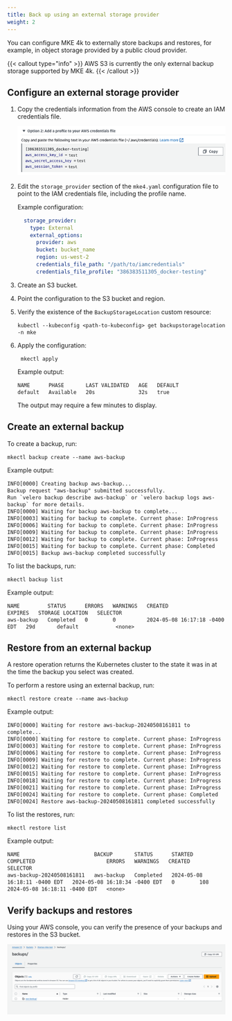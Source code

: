 ```yaml
---
title: Back up using an external storage provider
weight: 2
---
```


You can configure MKE 4k to externally store backups and restores, for example,
in object storage provided by a public cloud provider.

{{< callout type="info" >}}
   AWS S3 is currently the only external backup storage supported by MKE 4k.
{{< /callout >}}

## Configure an external storage provider

1. Copy the credentials information from the AWS console to create an IAM
credentials file.

    ![AWS console](aws-console-credentials.png)

2. Edit the `storage_provider` section of the `mke4.yaml` configuration file to
point to the IAM credentials file, including the profile name.

    Example configuration:
    
    ```yaml
      storage_provider:
        type: External
        external_options:
          provider: aws
          bucket: bucket_name
          region: us-west-2
          credentials_file_path: "/path/to/iamcredentials"
          credentials_file_profile: "386383511305_docker-testing"
    ```

3. Create an S3 bucket.

4. Point the configuration to the S3 bucket and region.

5. Verify the existence of the `BackupStorageLocation` custom resource:

    ```shell
    kubectl --kubeconfig <path-to-kubeconfig> get backupstoragelocation -n mke
    ```
6. Apply the configuration:

   ```shell
    mkectl apply
   ```
   
    Example output:

    ```shell
    NAME      PHASE       LAST VALIDATED   AGE   DEFAULT
    default   Available   20s              32s   true
    ```
   
   The output may require a few minutes to display.

## Create an external backup

To create a backup, run:

```shell
mkectl backup create --name aws-backup
```

Example output:

```shell
INFO[0000] Creating backup aws-backup...
Backup request "aws-backup" submitted successfully.
Run `velero backup describe aws-backup` or `velero backup logs aws-backup` for more details.
INFO[0000] Waiting for backup aws-backup to complete...
INFO[0003] Waiting for backup to complete. Current phase: InProgress
INFO[0006] Waiting for backup to complete. Current phase: InProgress
INFO[0009] Waiting for backup to complete. Current phase: InProgress
INFO[0012] Waiting for backup to complete. Current phase: InProgress
INFO[0015] Waiting for backup to complete. Current phase: Completed
INFO[0015] Backup aws-backup completed successfully
```

To list the backups, run:

```shell
mkectl backup list
```

Example output:

```shell
NAME         STATUS      ERRORS   WARNINGS   CREATED                         EXPIRES   STORAGE LOCATION   SELECTOR
aws-backup   Completed   0        0          2024-05-08 16:17:18 -0400 EDT   29d       default            <none>
```

##  Restore from an external backup

A restore operation returns the Kubernetes cluster to the state it was in at the time the backup you select was created.

To perform a restore using an external backup, run:

```shell
mkectl restore create --name aws-backup
```

Example output:

```shell
INFO[0000] Waiting for restore aws-backup-20240508161811 to complete...
INFO[0000] Waiting for restore to complete. Current phase: InProgress
INFO[0003] Waiting for restore to complete. Current phase: InProgress
INFO[0006] Waiting for restore to complete. Current phase: InProgress
INFO[0009] Waiting for restore to complete. Current phase: InProgress
INFO[0012] Waiting for restore to complete. Current phase: InProgress
INFO[0015] Waiting for restore to complete. Current phase: InProgress
INFO[0018] Waiting for restore to complete. Current phase: InProgress
INFO[0021] Waiting for restore to complete. Current phase: InProgress
INFO[0024] Waiting for restore to complete. Current phase: Completed
INFO[0024] Restore aws-backup-20240508161811 completed successfully
```

To list the restores, run:

```shell
mkectl restore list
```

Example output:

```shell
NAME                        BACKUP       STATUS      STARTED                         COMPLETED                       ERRORS   WARNINGS   CREATED                         SELECTOR
aws-backup-20240508161811   aws-backup   Completed   2024-05-08 16:18:11 -0400 EDT   2024-05-08 16:18:34 -0400 EDT   0        108        2024-05-08 16:18:11 -0400 EDT   <none>
```

## Verify backups and restores

Using your AWS console, you can verify the presence of your backups and restores in the S3 bucket.

![aws-console-backups.png](aws-console-backups.png)
